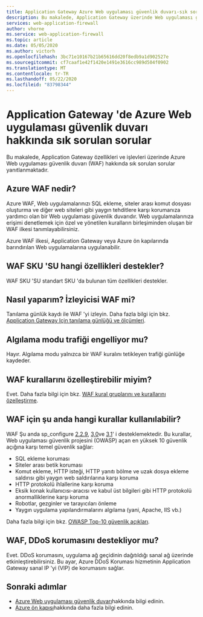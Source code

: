 ```yaml
---
title: Application Gateway Azure Web uygulaması güvenlik duvarı-sık sorulan sorular
description: Bu makalede, Application Gateway üzerinde Web uygulaması güvenlik duvarı hakkında sık sorulan sorulara yanıtlar verilmektedir
services: web-application-firewall
author: vhorne
ms.service: web-application-firewall
ms.topic: article
ms.date: 05/05/2020
ms.author: victorh
ms.openlocfilehash: 3bc71e10167b21b65616dd20f8edb9a1d902527e
ms.sourcegitcommit: cf7caaf1e42f1420e1491e3616cc989d504f0902
ms.translationtype: MT
ms.contentlocale: tr-TR
ms.lasthandoff: 05/22/2020
ms.locfileid: "83798344"
---
```

# <a name="frequently-asked-questions-for-azure-web-application-firewall-on-application-gateway"></a>Application Gateway 'de Azure Web uygulaması güvenlik duvarı hakkında sık sorulan sorular

Bu makalede, Application Gateway özellikleri ve işlevleri üzerinde Azure Web uygulaması güvenlik duvarı (WAF) hakkında sık sorulan sorular yanıtlanmaktadır. 

## <a name="what-is-azure-waf"></a>Azure WAF nedir?

Azure WAF, Web uygulamalarınızı SQL ekleme, siteler arası komut dosyası oluşturma ve diğer web siteleri gibi yaygın tehditlere karşı korumanıza yardımcı olan bir Web uygulaması güvenlik duvarıdır. Web uygulamalarınıza erişimi denetlemek için özel ve yönetilen kuralların birleşiminden oluşan bir WAF ilkesi tanımlayabilirsiniz.

Azure WAF ilkesi, Application Gateway veya Azure ön kapılarında barındırılan Web uygulamalarına uygulanabilir.

## <a name="what-features-does-the-waf-sku-support"></a>WAF SKU 'SU hangi özellikleri destekler?

WAF SKU 'SU standart SKU 'da bulunan tüm özellikleri destekler.

## <a name="how-do-i-monitor-waf"></a>Nasıl yaparım? İzleyicisi WAF mi?

Tanılama günlük kaydı ile WAF 'yi izleyin. Daha fazla bilgi için bkz. [Application Gateway Için tanılama günlüğü ve ölçümleri](../../application-gateway/application-gateway-diagnostics.md).

## <a name="does-detection-mode-block-traffic"></a>Algılama modu trafiği engelliyor mu?

Hayır. Algılama modu yalnızca bir WAF kuralını tetikleyen trafiği günlüğe kaydeder.

## <a name="can-i-customize-waf-rules"></a>WAF kurallarını özelleştirebilir miyim?

Evet. Daha fazla bilgi için bkz. [WAF kural gruplarını ve kurallarını özelleştirme](application-gateway-customize-waf-rules-portal.md).

## <a name="what-rules-are-currently-available-for-waf"></a>WAF için şu anda hangi kurallar kullanılabilir?

WAF Şu anda sp_configure [2.2.9](application-gateway-crs-rulegroups-rules.md#owasp229), [3,0](application-gateway-crs-rulegroups-rules.md#owasp30)ve [3,1](application-gateway-crs-rulegroups-rules.md#owasp31)' i desteklemektedir. Bu kurallar, Web uygulaması güvenlik projesini (OWASP) açan en yüksek 10 güvenlik açığına karşı temel güvenlik sağlar: 

* SQL ekleme koruması
* Siteler arası betik koruması
* Komut ekleme, HTTP isteği, HTTP yanıtı bölme ve uzak dosya ekleme saldırısı gibi yaygın web saldırılarına karşı koruma
* HTTP protokolü ihlallerine karşı koruma
* Eksik konak kullanıcısı-aracısı ve kabul üst bilgileri gibi HTTP protokolü anormalliklerine karşı koruma
* Robotlar, gezginler ve tarayıcıları önleme
* Yaygın uygulama yapılandırmalarını algılama (yani, Apache, IIS vb.)

Daha fazla bilgi için bkz. [OWASP Top-10 güvenlik açıkları](https://owasp.org/www-project-top-ten/).

## <a name="does-waf-support-ddos-protection"></a>WAF, DDoS korumasını destekliyor mu?

Evet. DDoS korumasını, uygulama ağ geçidinin dağıtıldığı sanal ağ üzerinde etkinleştirebilirsiniz. Bu ayar, Azure DDoS Koruması hizmetinin Application Gateway sanal IP 'yi (VIP) de korumasını sağlar.


## <a name="next-steps"></a>Sonraki adımlar

- [Azure Web uygulaması güvenlik duvarı](../overview.md)hakkında bilgi edinin.
- [Azure ön kapısı](../../frontdoor/front-door-overview.md)hakkında daha fazla bilgi edinin.
